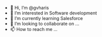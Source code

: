 - 👋 Hi, I’m @gvharis
- 👀 I’m interested in Software development
- 🌱 I’m currently learning Salesforce
- 💞️ I’m looking to collaborate on ...
- 📫 How to reach me ...

<!---
gvharis/gvharis is a ✨ special ✨ repository because its `README.md` (this file) appears on your GitHub profile.
You can click the Preview link to take a look at your changes.
--->
